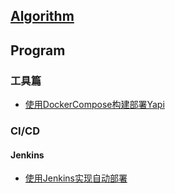 
## [Algorithm](./Algorithm/README.md)

## Program

### 工具篇

- [使用DockerCompose构建部署Yapi](./Program/工具篇/Yapi/使用DockerCompose构建部署Yapi.md)


### CI/CD

#### Jenkins

- [使用Jenkins实现自动部署](./Program/CI&CD/Jenkins/使用Jenkins实现自动部署.md)